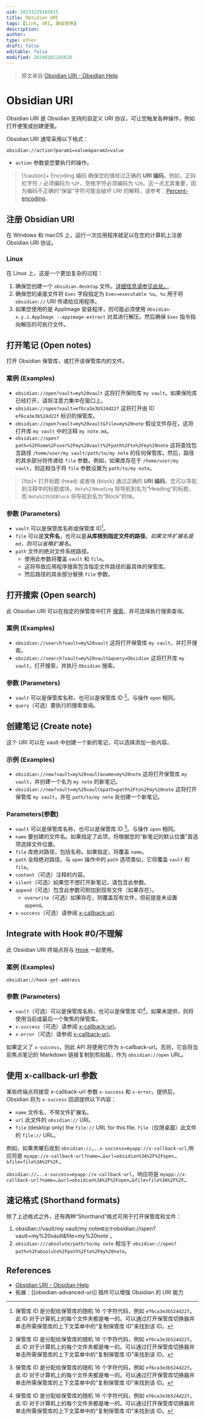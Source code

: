 ```yaml
---
uid: 20231229165015
title: Obsidian URI
tags: [Link, URI, 基础使用]
description: 
author: 
type: other
draft: false
editable: false
modified: 20240102145628
---
```


> 原文来自 [Obsidian URI - Obsidian Help](https://help.obsidian.md/Concepts/Obsidian+URI)

# Obsidian URI

Obsidian URI 是 Obsidian 支持的自定义 URI 协议，可让您触发各种操作，例如打开便笺或创建便笺。

Obsidian URI 通常采用以下格式：

```link
obsidian://action?param1=value&param2=value
```

- `action` 参数是您要执行的操作。

> [!caution]+ Encoding 编码
> 确保您的值经过正确的 **URI 编码**。例如，正斜杠字符 `/` 必须编码为 `%2F`，空格字符必须编码为 `%20`。这一点尤其重要，因为编码不正确的“保留”字符可能会破坏 URI 的解释，请参考：[Percent-encoding](https://en.wikipedia.org/wiki/Percent-encoding)。

## 注册 Obsidian URI

在 Windows 和 macOS 上，运行一次应用程序就足以在您的计算机上注册 Obsidian URI 协议。

### Linux

在 Linux 上，这是一个更加复杂的过程：

1. 确保您创建一个 `obsidian.desktop` 文件。[详细信息请参见此处。](https://developer.gnome.org/documentation/guidelines/maintainer/integrating.html#desktop-files).
2. 确保您的桌面文件将 `Exec` 字段指定为 `Exec=executable %u`。`%u` 用于将 `obsidian://` URI 传递给应用程序。
3. 如果您使用的是 AppImage 安装程序，则可能必须使用 `Obsidian-x.y.z.AppImage --appimage-extract` 对其进行解压。然后确保 `Exec` 指令指向解压的可执行文件。

## 打开笔记 (Open notes)

打开 Obsidian 保管库，或打开该保管库内的文件。

### 案例 (Examples)

- `obsidian://open?vault=my%20vault` 这将打开保险库 `my vault`。如果保险库已经打开，请将注意力集中在窗口上。
- `obsidian://open?vault=ef6ca3e3b524d22f` 这将打开由 ID `ef6ca3e3b524d22f` 标识的保管库。
- `obsidian://open?vault=my%20vault&file=my%20note` 假设文件存在，这将打开库 `my vault` 中的注释 `my note.md`。
- `obsidian://open?path=%2Fhome%2Fuser%2Fmy%20vault%2Fpath%2Fto%2Fmy%20note` 这将查找包含路径 `/home/user/my vault/path/to/my note` 的任何保管库。然后，路径的其余部分将传递给 `file` 参数。例如，如果库存在于 `/home/user/my vault`，则这相当于将 `file` 参数设置为 `path/to/my note`。

> [!tip]+ 打开标题 (head) 或者块 (block)
> 通过正确的 **URI 编码**，您可以导航到注释中的标题或块。`Note%23Heading` 将导航到名为“Heading”的标题，而 `Note%23%5EBlock` 将导航到名为“Block”的块。

### 参数 (Parameters)

- `vault` 可以是保管库名称或保管库 ID[^1]。
- `file` 可以是**文件名**，也可以是**从库根到指定文件的路径**。*如果文件扩展名是 `md`，则可以省略扩展名*。
- `path` 文件的绝对文件系统路径。
	- 使用此参数将覆盖 `vault` 和 `file`。
	- 这将导致应用程序搜索包含指定文件路径的最具体的保管库。
	- 然后路径的其余部分替换 `file` 参数。

## 打开搜索 (Open search)

此 Obsidian URI 可以在指定的保管库中打开 [搜索](https://help.obsidian.md/Plugins/Search)，并可选择执行搜索查询。

### 案例 (Examples)

- `obsidian://search?vault=my%20vault` 这将打开保管库 `my vault`，并打开搜索。
- `obsidian://search?vault=my%20vault&query=Obsidian` 这将打开库 `my vault`，打开搜索，并执行 `Obsidian` 搜索。

### 参数 (Parameters)

- `vault` 可以是保管库名称，也可以是保管库 ID [^1]。与操作 `open` 相同。
- `query`（可选）要执行的搜索查询。

## 创建笔记 (Create note)

这个 URI 可以在 vault 中创建一个新的笔记，可以选择添加一些内容。

### 示例 (Examples)

- `obsidian://new?vault=my%20vault&name=my%20note` 这将打开保管库 `my vault`，并创建一个名为 `my note` 的新笔记。
- `obsidian://new?vault=my%20vault&path=path%2Fto%2Fmy%20note` 这将打开保管库 `my vault`，并在 `path/to/my note` 处创建一个新笔记。

### Parameters(参数)

- `vault` 可以是保管库名称，也可以是保管库 ID [^1]。与操作 `open` 相同。
- `name` 要创建的文件名。如果指定了此项，将根据您的“新笔记的默认位置”首选项选择文件位置。
- `file` 库绝对路径，包括名称。如果指定，将覆盖 `name`。
- `path` 全局绝对路径。与 `open` 操作中的 `path` 选项类似，它将覆盖 `vault` 和 `file`。
- `content`（可选）注释的内容。
- `silent`（可选）如果您不想打开新笔记，请包含此参数。
- `append`（可选）包含此参数可附加到现有文件（如果存在）。
	- `overwrite`（可选）如果存在，则覆盖现有文件，但前提是未设置 `append`。
- `x-success`（可选）请参阅 [x-callback-url](https://help.obsidian.md/Concepts/Obsidian+URI#x-callback-url).

## Integrate with Hook #0/不理解

此 Obsidian URI 终端点将与 [Hook](https://hookproductivity.com/) 一起使用。

### 案例 (Examples)

`obsidian://hook-get-address`

### 参数 (Parameters)

- `vault`（可选）可以是保管库名称，也可以是保管库 ID[^1]。如果未提供，则将使用当前或最后一个聚焦的保管库。
- `x-success`（可选）请参阅 [x-callback-url](https://help.obsidian.md/Concepts/Obsidian+URI#x-callback-url)。
- `x-error`（可选）请参阅 [x-callback-url](https://help.obsidian.md/Concepts/Obsidian+URI#x-callback-url)。

如果定义了 `x-success`，则此 API 将使用它作为 x-callback-url。否则，它会将当前焦点笔记的 Markdown 链接复制到剪贴板，作为 `obsidian://open` URL。

## 使用 x-callback-url 参数

某些终端点将接受 x-callback-url 参数 `x-success` 和 `x-error`。提供后，Obsidian 将为 `x-success` 回调提供以下内容：

- `name` 文件名，不带文件扩展名。
- `url` 此文件的 `obsidian://` URI。
- `file` (desktop only) the `file://` URL for this file.
    `file`（仅限桌面）此文件的 `file://` URL。

例如，如果黑曜石收到 `obsidian://…..x-success=myapp://x-callback-url`,响应将是 `myapp://x-callback-url?name=…&url=obsidian%3A%2F%2Fopen…&file=file%3A%2F%2F…`

`obsidian://…..x-success=myapp://x-callback-url`，响应将是 `myapp://x-callback-url?name=…&url=obsidian%3A%2F%2Fopen…&file=file%3A%2F%2F…`

## 速记格式 (Shorthand formats)

除了上述格式之外，还有两种“Shorthand”格式可用于打开保管库和文件：

1. obsidian://vault/my vault/my note` 相当于 `obsidian://open?vault=my%20vault&file=my%20note`。
2. `obsidian:///absolute/path/to/my note` 相当于 `obsidian://open?path=%2Fabsolute%2Fpath%2Fto%2Fmy%20note`。

## References

- [Obsidian URI - Obsidian Help](https://help.obsidian.md/Concepts/Obsidian+URI)
- 拓展：[[obsidian-advanced-uri]] 插件可以增强 Obsidian 的 URI 能力

[^1]: 保管库 ID 是分配给保管库的随机 16 个字符代码，例如 `ef6ca3e3b524d22f`。此 ID 对于计算机上的每个文件夹都是唯一的。可以通过打开保管库切换器并单击所需保管库的上下文菜单中的“复制保管库 ID”来找到该 ID。